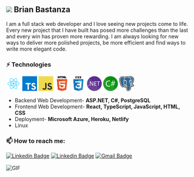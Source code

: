 ## <img src="https://icons.iconarchive.com/icons/limav/flat-gradient-social/512/Github-icon.png" width="30px" height="auto" /> Brian Bastanza

I am a full stack web developer and I love seeing new projects come to life. Every new project that I have built has posed more challenges than the last and every win has proven more rewarding. I am always looking for new ways to deliver more polished projects, be more efficient and find ways to write more elegant code.


### ⚡ Technologies

<code><img height="40" src="https://raw.githubusercontent.com/github/explore/80688e429a7d4ef2fca1e82350fe8e3517d3494d/topics/react/react.png"></code>
<code><img height="40"
src="https://raw.githubusercontent.com/github/explore/80688e429a7d4ef2fca1e82350fe8e3517d3494d/topics/typescript/typescript.png"></code>
<code><img height="40" src="https://raw.githubusercontent.com/github/explore/80688e429a7d4ef2fca1e82350fe8e3517d3494d/topics/javascript/javascript.png"></code>
<code><img height="40"
src="https://raw.githubusercontent.com/github/explore/80688e429a7d4ef2fca1e82350fe8e3517d3494d/topics/html/html.png"></code>
<code><img height="40"
src="https://raw.githubusercontent.com/github/explore/80688e429a7d4ef2fca1e82350fe8e3517d3494d/topics/css/css.png"></code>
<code><img height="40"
src="https://raw.githubusercontent.com/github/explore/80688e429a7d4ef2fca1e82350fe8e3517d3494d/topics/dotnet/dotnet.png"></code>
<code><img height="40"
src="https://raw.githubusercontent.com/github/explore/80688e429a7d4ef2fca1e82350fe8e3517d3494d/topics/csharp/csharp.png"></code>
<code><img height="40"
src="https://raw.githubusercontent.com/github/explore/80688e429a7d4ef2fca1e82350fe8e3517d3494d/topics/postgresql/postgresql.png"></code>

- Backend Web Development- **ASP.NET, C#, PostgreSQL**
- Frontend Web Development- **React, TypeScript, JavaScript, HTML, CSS**
- Deployment- **Microsoft Azure, Heroku, Netlify**
- Linux

###  📫 How to reach me:

[![Linkedin
Badge](https://img.shields.io/badge/LinkedIn-blue)](https://www.linkedin.com/in/bbastanza/)
[![Linkedin
Badge](https://img.shields.io/badge/Portfolio-orange)](https://www.brianbastanza.me/)
[![Gmail
Badge](https://img.shields.io/badge/Gmail-c14438?style=flat-square&logo=Gmail&logoColor=white&link=mailto:b.bastanza@gmail.com)](mailto:b.bastanza@gmail.com)

<img align="center" width="240px" height="auto" alt="GIF" src="https://cdn.dribbble.com/users/1152224/screenshots/3259548/legalario-dribbble.gif" />

